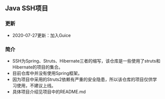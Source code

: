 ## Java SSH项目
### 更新
+ 2020-07-27更新：加入Guice
### 简介
+ SSH为Spring、Struts、Hibernate三者的缩写，该仓库是一些使用了struts和Hibernate的项目的集合。
+ 目前仓库中并没有使用Spring框架。
+ 因为项目中采用的Struts2依赖有严重的安全隐患，所以该仓库的项目仅供学习使用，不建议上线。
+ 具体项目介绍见项目中的README.md
